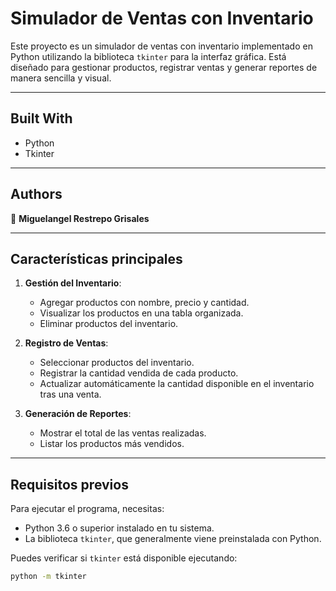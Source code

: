 # Simulador de Ventas con Inventario

Este proyecto es un simulador de ventas con inventario implementado en Python utilizando la biblioteca `tkinter` para la interfaz gráfica. Está diseñado para gestionar productos, registrar ventas y generar reportes de manera sencilla y visual.

---

## Built With

- Python
- Tkinter

---

## Authors

👤 **Miguelangel Restrepo Grisales**

---

## Características principales
1. **Gestión del Inventario**:  
   - Agregar productos con nombre, precio y cantidad.
   - Visualizar los productos en una tabla organizada.
   - Eliminar productos del inventario.

2. **Registro de Ventas**:  
   - Seleccionar productos del inventario.
   - Registrar la cantidad vendida de cada producto.
   - Actualizar automáticamente la cantidad disponible en el inventario tras una venta.

3. **Generación de Reportes**:  
   - Mostrar el total de las ventas realizadas.
   - Listar los productos más vendidos.

---

## Requisitos previos

Para ejecutar el programa, necesitas:
- Python 3.6 o superior instalado en tu sistema.
- La biblioteca `tkinter`, que generalmente viene preinstalada con Python. 

Puedes verificar si `tkinter` está disponible ejecutando:
```bash
python -m tkinter


